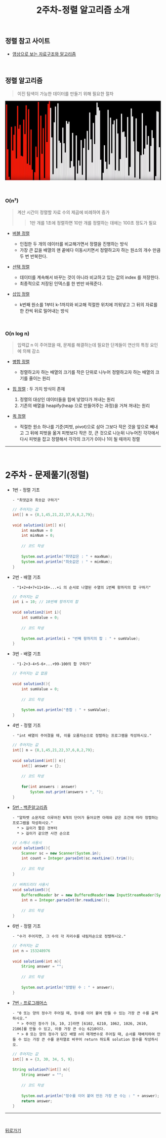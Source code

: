 <div align=center>

# 2주차-정렬 알고리즘 소개

</div>

<br>

## 정렬 참고 사이트
- [영상으로 보는 자료구조와 알고리즘](https://visualgo.net/ko)

<br>

## 정렬 알고리즘
> 이진 탐색이 가능한 데이터를 만들기 위해 필요한 절차

<div align=center>

[![Video](img/01.JPG)](https://www.youtube.com/watch?v=kPRA0W1kECg)

</div>

<br>

### O(n²)
> 계산 시간이 정렬할 자료 수의 제곱에 비례하여 증가
>> 1만 개를 1초에 정렬하면 10만 개를 정렬하는 데에는 100초 정도가 필요

- [버블 정렬](https://youtu.be/lyZQPjUT5B4)
  - 인접한 두 개의 데이터를 비교해가면서 정렬을 진행하는 방식
  - 가장 큰 값을 배열의 맨 끝에다 이동시키면서 정렬하고자 하는 원소의 개수 만큼 두 번 반복한다.

- [선택 정렬](https://youtu.be/Ns4TPTC8whw)
  - 데이터를 계속해서 바꾸는 것이 아니라 비교하고 있는 값의 index 를 저장한다.
  - 최종적으로 저장된 인덱스를 한 번만 바꿔준다.

- [삽입 정렬](https://youtu.be/ROalU379l3U)
  - k번째 원소를 1부터 k-1까지와 비교해 적절한 위치에 끼워넣고 그 뒤의 자료를 한 칸씩 뒤로 밀어내는 방식

<br>

### O(n log n)
> 입력값 n 이 주어졌을 때, 문제를 해결하는데 필요한 단계들이 연산의 특정 요인에 의해 감소

- [병합 정렬](https://youtu.be/XaqR3G_NVoo)
  - 정렬하고자 하는 배열의 크기를 작은 단위로 나누어 정렬하고자 하는 배열의 크기를 줄이는 원리

- [힙 정렬](https://youtu.be/6NB0GHY11Iw) : 두 가지 방식이 존재
  1. 정렬의 대상인 데이터들을 힙에 넣었다가 꺼내는 원리
  2. 기존의 배열을 heapify(heap 으로 만들어주는 과정)을 거쳐 꺼내는 원리

- [퀵 정렬](https://youtu.be/ywWBy6J5gz8)
  - 적절한 원소 하나를 기준(피벗, pivot)으로 삼아 그보다 작은 것을 앞으로 빼내고 그 뒤에 피벗을 옮겨 피벗보다 작은 것, 큰 것으로 나눈뒤 나누어진 각각에서 다시 피벗을 잡고 정렬해서 각각의 크기가 0이나 1이 될 때까지 정렬

<hr>
<br>

# 2주차 - 문제풀기(정렬)
- 1번 - 정렬 기초
    ```
    - "최댓값과 최솟값 구하기"
    ```
    ```java
    // 주어지는 값
    int[] n = {8,1,45,21,22,37,6,8,2,79};
    
    void solution1(int[] n){
        int maxNum = 0
        int minNum = 0;

        // 코드 작성

        System.out.println("최댓값은 : " + maxNum);
        System.out.println("최솟값은 : " + minNum);
    }
    ```

- 2번 - 배열 기초
    ```
    - "1+2+4+7+11+16+...+i 의 순서로 나열된 수열의 i번째 항까지의 합 구하기"
    ```
    ```java
    // 주어지는 값
    int i = 10; // 10번째 항까지의 합

    void solution2(int i){
        int sumValue = 0;

        // 코드 작성

        System.out.println(i + "번째 항까지의 합 : " + sumValue);
    }
    ```

- 3번 - 배열 기초
    ```
    - "1-2+3-4+5-6+...+99-100의 합 구하기"
    ```
    ```java
    // 주어지는 값 없음

    void solution3(){
        int sumValue = 0;

        // 코드 작성

        System.out.println("총합 : " + sumValue);
    }
    ```

- 4번 - 정렬 기초
    ```
    - "int 배열이 주어졌을 때, 이를 오름차순으로 정렬하는 프로그램을 작성하시오."
    ```
    ```java
    // 주어지는 값
    int[] n = {8,1,45,21,22,37,6,8,2,79};
    
    void solution4(int[] n){
        int[] answer = {};

        // 코드 작성

        for(int answers : answer)
            System.out.print(answers + ", ");
    }
    ```

- [5번 - 백준알고리즘](https://www.acmicpc.net/problem/1181)
    ```
    - "알파벳 소문자로 이루어진 N개의 단어가 들어오면 아래와 같은 조건에 따라 정렬하는 프로그램을 작성하시오."
      * > 길이가 짧은 것부터
      * > 길이가 같으면 사전 순으로
    ```
    ```java
    // 스캐너 사용시
    void solution5(){
        Scanner sc = new Scanner(System.in);
        int count = Integer.parseInt(sc.nextLine().trim());

        // 코드 작성
    }

    // 버퍼드리더 사용시
    void solution5(){
        BufferedReader br = new BufferedReader(new InputStreamReader(System.in));
        int n = Integer.parseInt(br.readLine());

        // 코드 작성
    }
    ```

- 6번 - 정렬 기초
    ```
    - "수가 주어지면, 그 수의 각 자리수를 내림차순으로 정렬하시오."
    ```
    ```java
    // 주어지는 값
    int n = 153248976

    void solution6(int n){
        String answer = "";

        // 코드 작성

        System.out.println("정렬된 수 : " + answer);
    }
    ```

- [7번 - 프로그래머스](https://programmers.co.kr/learn/courses/30/lessons/42746)
    ```
    - "0 또는 양의 정수가 주어질 때, 정수를 이어 붙여 만들 수 있는 가장 큰 수를 출력하시오."
      * > 주어진 정수가 [6, 10, 2]라면 [6102, 6210, 1062, 1026, 2610, 2106]를 만들 수 있고, 이중 가장 큰 수는 6210이다.
      * > 0 또는 양의 정수가 담긴 배열 n이 매개변수로 주어질 때, 순서를 재배치하여 만들 수 있는 가장 큰 수를 문자열로 바꾸어 return 하도록 solution 함수를 작성하시오.
    ```
    ```java
    // 주어지는 값
    int[] n = {3, 30, 34, 5, 9};

    String solution7(int[] n){
        String answer = "";

        // 코드 작성

        System.out.println("정수를 이어 붙여 만든 가장 큰 수는 : " + answer);
        return answer;
    }
    ```

<hr>
<br>

[뒤로가기](../curriculum.md)

<br>